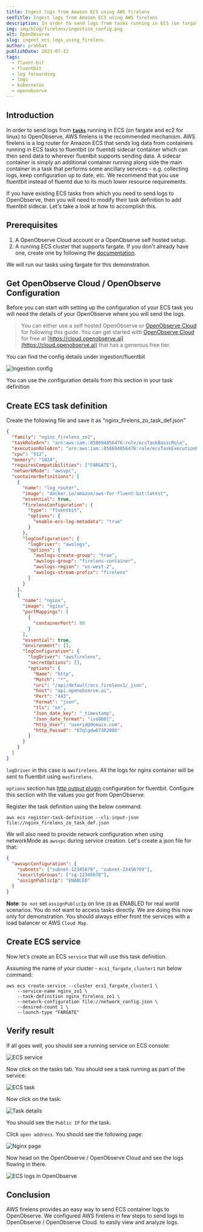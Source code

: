 ```yaml
---
title: Ingest logs from Amazon ECS using AWS firelens
seoTitle: Ingest logs from Amazon ECS using AWS firelens
description: In order to send logs from tasks running in ECS (on fargate and ec2 for linux) to OpenObserve, AWS firelens is the recommended mechanism. AWS firelens is a log router for Amazon ECS that sends log data from containers running in ECS tasks to fluentbit (or fluentd) sidecar container which can then send data to wherever fluentbit supports sending data
img: img/blog/firelens/ingestion_config.png
alt: OpenObserve
slug: ingest_ecs_logs_using_firelens
author: prabhat
publishDate: 2023-07-12
tags:
  - fluent-bit
  - fluentbit
  - log forwarding
  - logs
  - kubernetes
  - openobserve
---
```


## Introduction

In order to send logs from [**`tasks`**](## "An `ECS task` is a collection of on or more containers running as a single unit in ECS. If you are from a kubernetes background then an ECS task is equivalent to a pod") running in ECS (on fargate and ec2 for linux) to OpenObserve, AWS firelens is the recommended mechanism. AWS firelens is a log router for Amazon ECS that sends log data from containers running in ECS tasks to fluentbit (or fluentd) sidecar container which can then send data to wherever fluentbit supports sending data. A sidecar container is simply an additional container running along side the main container in a task that performs some ancillary services - e.g. collecting logs, keep configuration up to date, etc. We recommend that you use fluentbit instead of fluentd due to its much lower resource requirements.

If you have existing ECS tasks from which you need to send logs to OpenObserve, then you will need to modify their task definition to add fluentbit sidecar. Let's take a look at how to accomplish this.

## Prerequisites

1. A OpenObserve Cloud account or a OpenObserve self hosted setup.
1. A running ECS cluster that supports fargate. If you don't already have one, create one by following the [documentation](https://docs.aws.amazon.com/AmazonECS/latest/userguide/create-cluster-console-v2.html).

We will run our tasks using fargate for this demonstration.

## Get OpenObserve Cloud / OpenObserve Configuration

Before you can start with setting up the configuration of your ECS task you will need the details of your OpenObserve where you will send the logs.

> You can either use a self hosted OpenObserve or [OpenObserve Cloud](https://cloud.openobserve.ai) for following this guide. You can get started with [OpenObserve Cloud](https://cloud.openobserve.ai) for free at [https://cloud.openobserve.ai](https://cloud.openobserve.ai) that has a generous free tier.

You can find the config details under ingestion/fluentbit

![Ingestion config](img/blog/firelens/ingestion_config.png)

You can use the configuration details from this section in your task definition

## Create ECS task definition

Create the following file and save it as "nginx_firelens_zo_task_def.json"

```json title="ECS task definition - nginx_firelens_zo_task_def.json" linenums="1" hl_lines="4 27 46-56"
{
  "family": "nginx_firelens_zo1",
  "taskRoleArn": "arn:aws:iam::058694856476:role/ecsTaskBasicRole",
  "executionRoleArn": "arn:aws:iam::058694856476:role/ecsTaskExecutionRole",
  "cpu": "512",
  "memory": "1024",
  "requiresCompatibilities": ["FARGATE"],
  "networkMode": "awsvpc",
  "containerDefinitions": [
    {
      "name": "log_router",
      "image": "docker.io/amazon/aws-for-fluent-bit:latest",
      "essential": true,
      "firelensConfiguration": {
        "type": "fluentbit",
        "options": {
          "enable-ecs-log-metadata": "true"
        }
      },
      "logConfiguration": {
        "logDriver": "awslogs",
        "options": {
          "awslogs-create-group": "true",
          "awslogs-group": "firelens-container",
          "awslogs-region": "us-west-2",
          "awslogs-stream-prefix": "firelens"
        }
      }
    },
    {
      "name": "nginx",
      "image": "nginx",
      "portMappings": [
        {
          "containerPort": 80
        }
      ],
      "essential": true,
      "environment": [],
      "logConfiguration": {
        "logDriver": "awsfirelens",
        "secretOptions": [],
        "options": {
          "Name": "http",
          "Match": "*",
          "uri": "/api/default/ecs_firelens1/_json",
          "host": "api.openobserve.ai",
          "Port": "443",
          "Format": "json",
          "tls": "on",
          "Json_date_key": "_timestamp",
          "Json_date_format": "iso8601",
          "http_User": "userid@domain.com",
          "http_Passwd": "67qlgdw673R2905"
        }
      }
    }
  ]
}
```

`logDriver` in this case is `awsfirelens`. All the logs for nginx container will be sent to fluentbit using `awsfirelens`.

`options` section has [http output plugin](https://docs.fluentbit.io/manual/pipeline/outputs/http) configuration for fluentbit. Configure this section with the values you got from OpenObserve.

Register the task definition using the below command:

```shell
aws ecs register-task-definition --cli-input-json file://nginx_firelens_zo_task_def.json
```

We will also need to provide network configuration when using networkMode as `awsvpc` during service creation. Let's create a json file for that:

```json title="Network configuration - network_config.json" linenums="1" hl_lines="10"
{
  "awsvpcConfiguration": {
    "subnets": ["subnet-12345678", "subnet-23456789"],
    "securityGroups": ["sg-12345678"],
    "assignPublicIp": "ENABLED"
  }
}
```

**Note**: `Do not` set `assignPublicIp` on line `10` as ENABLED for real world scenarios. You do not want to access tasks directly. We are doing this now only for demonstration. You should always either front the services with a load balancer or AWS `Cloud Map`.

## Create ECS service

Now let's create an ECS `service` that will use this task definition.

Assuming the name of your cluster - `ecs1_fargate_cluster1` run below command:

```shell
aws ecs create-service --cluster ecs1_fargate_cluster1 \
    --service-name nginx_zo1 \
    --task-definition nginx_firelens_zo1 \
    --network-configuration file://network_config.json \
    --desired-count 1 \
    --launch-type "FARGATE"
```

## Verify result

If all goes well, you should see a running service on ECS console:

![ECS service](/img/blog/firelens/ecs_service.png)

Now click on the tasks tab. You should see a task running as part of the service:

![ECS task](/img/blog/firelens/ecs_task.png)

Now click on the task:

![ Task details](/img/blog/firelens/task_details.png)

You should see the `Public IP` for the task.

Click `open address`. You should see the following page:

![Nginx page](/img/blog/firelens/nginx.png)

Now head on the OpenObserve / OpenObserve Cloud and see the logs flowing in there.

![ECS logs in OpenObserve](/img/blog/firelens/zo_logs.png)

## Conclusion

AWS firelens provides an easy way to send ECS container logs to OpenObserve. We configured AWS firelens in few steps to send logs to OpenObserve / OpenObserve Cloud. to easily view and analyze logs.
